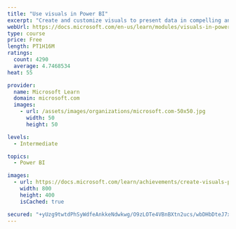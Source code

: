 ```yaml
---
title: "Use visuals in Power BI"
excerpt: "Create and customize visuals to present data in compelling and insightful ways."
webUrl: https://docs.microsoft.com/en-us/learn/modules/visuals-in-power-bi/
type: course
price: Free
length: PT1H16M
ratings:
  count: 4290
  average: 4.7468534
heat: 55

provider:
  name: Microsoft Learn
  domain: microsoft.com
  images:
    - url: /assets/images/organizations/microsoft.com-50x50.jpg
      width: 50
      height: 50

levels:
  - Intermediate

topics:
  - Power BI

images:
  - url: https://docs.microsoft.com/learn/achievements/create-visuals-power-bi-desktop-social.png
    width: 800
    height: 400
    isCached: true

secured: "+yUzg9twtdPhSyWdfeAnkkeNdwkwg/O9zLOTe4VBnBXtn2ucs/wbDHbDteJ7xmZ44qchhusQzjj0rxUxhzzTCmziA+Q5Juwa/hQLs2C0kcBa+pmK7Nqa4UcwUkZys8ZjXmqlgEfr27mf7sz0aUBfLIf9Ct79ov1Wqxqkfkosv33nu8D8yZmn4LB8O1gzE4a+9HJypj/s3HoQEu39VLBbhWZhnkN+2+1uzf3XnNdkPMYZmTdbgF1TIXnV71gfwibjqO5nsLwFTPJ+efD23AsrCJNuJmxYAluPsxVKxeCyu1giWGK7zHko5YVHSsc0+456OjQxMfwghCyOPdY6CrUfd/xSCoHF5qDWYjhHmYEWnfJWEV+ypcjhMS9Rc661wUSxXQxHIWcbihAK+33CtbY+b8XWqRSsZD6V7Zpo1pHqgm0=;prOooSWS7rdw/ImTloxS7w=="
---
```


